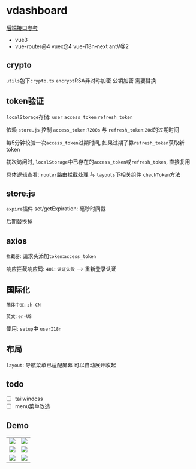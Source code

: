 # vdashboard

[后端接口参考](https://github.com/vbeats/vboot)

- vue3
- vue-router@4 vuex@4 vue-i18n-next antV@2

## crypto

`utils`包下`crypto.ts` `encrypt`RSA非对称加密 公钥加密 需要替换

## token验证

`localStorage`存储: `user` `access_token` `refresh_token`

依赖 `store.js` 控制 `access_token`:`7200s` 与 `refresh_token`:`20d`的过期时间

每5分钟校验一次`access_token`过期时间, 如果过期了靠`refresh_token`获取新token

初次访问时, `localStorage`中已存在的`access_token`或`refresh_token`, 直接复用

具体逻辑查看: `router`路由拦截处理 与 `layouts`下相关组件 `checkToken`方法

## ~~store.js~~

`expire`插件 set/getExpiration: 毫秒时间戳

后期替换掉

## axios

`拦截器`: 请求头添加`token`:`access_token`

响应拦截响应码: `401`: `认证失败` --> 重新登录认证

## 国际化

`简体中文`: `zh-CN`

`英文`: `en-US`

使用: `setup`中 `userI18n`

## 布局

`layout`: 导航菜单已适配屏幕 可以自动展开收起

## todo

- [ ] tailwindcss
- [ ] menu菜单改造

## Demo

<table>
    <tr>
        <td><img src="https://cdn.jsdelivr.net/gh/boot-vue/pics@main/vdashboard/1.png"></td>
        <td><img src="https://cdn.jsdelivr.net/gh/boot-vue/pics@main/vdashboard/2.png"></td>
    </tr>
    <tr>
        <td><img src="https://cdn.jsdelivr.net/gh/boot-vue/pics@main/vdashboard/3.png"></td>
        <td><img src="https://cdn.jsdelivr.net/gh/boot-vue/pics@main/vdashboard/4.png"></td>
    </tr>
    <tr>
        <td><img src="https://cdn.jsdelivr.net/gh/boot-vue/pics@main/vdashboard/5.png"></td>
        <td><img src="https://cdn.jsdelivr.net/gh/boot-vue/pics@main/vdashboard/6.png"></td>
    </tr>
</table>